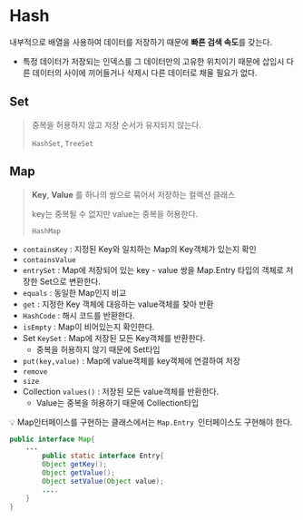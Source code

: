 # Hash

내부적으로 배열을 사용하여 데이터를 저장하기 때문에 **빠른 검색 속도**를 갖는다.

* 특정 데이터가 저장되는 인덱스를 그 데이터만의 고유한 위치이기 때문에 삽입시 다른 데이터의 사이에 끼어들거나 삭제시 다른 데이터로 채울 필요가 없다.



## Set

> 중복을 허용하지 않고 저장 순서가 유지되지 않는다.
>
> `HashSet`, `TreeSet`

## Map

> **Key**, **Value** 를 하나의  쌍으로 묶어서 저장하는 컬렉션 클래스
>
> key는 중복될 수 없지만 value는 중복을 허용한다.
>
> `HashMap`

* `containsKey` : 지정된 Key와 일치하는 Map의 Key객체가 있는지 확인
* `containsValue`
* `entrySet` : Map에 저장되어 있는 key - value 쌍을  Map.Entry 타입의 객체로 저장한 Set으로 변환한다.
* `equals` : 동일한 Map인지 비교
* `get` : 지정한  Key 객체에 대응하는 value객체를 찾아 반환
* `HashCode` : 해시 코드를 반환한다. 
* `isEmpty` : Map이 비어있는지 확인한다.
* Set `KeySet` : Map에 저장된 모든 Key객체를 반환한다.
  * 중복을 허용하지 않기 때문에 Set타입
* `put(key,value)` : Map에 value객체를 key객체에 연결하여 저장
* `remove`
* `size`
* Collection `values()` : 저장된 모든 value객체를 반환한다.
  * Value는 중복을 허용하기 때문에 Collection타입

:bulb: Map인터페이스를 구현하는 클래스에서는 `Map.Entry `인터페이스도 구현해야 한다. 

```java
public interface Map{
    ...
        public static interface Entry{
        Object getKey();
        Object getValue();
        Object setValue(Object value);
        ....
    }
}
```

